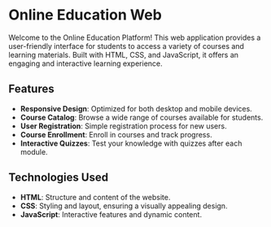 # Online Education Web

Welcome to the Online Education Platform! This web application provides a user-friendly interface for students to access a variety of courses and learning materials. Built with HTML, CSS, and JavaScript, it offers an engaging and interactive learning experience.

## Features

- **Responsive Design**: Optimized for both desktop and mobile devices.
- **Course Catalog**: Browse a wide range of courses available for students.
- **User Registration**: Simple registration process for new users.
- **Course Enrollment**: Enroll in courses and track progress.
- **Interactive Quizzes**: Test your knowledge with quizzes after each module.

## Technologies Used

- **HTML**: Structure and content of the website.
- **CSS**: Styling and layout, ensuring a visually appealing design.
- **JavaScript**: Interactive features and dynamic content.

